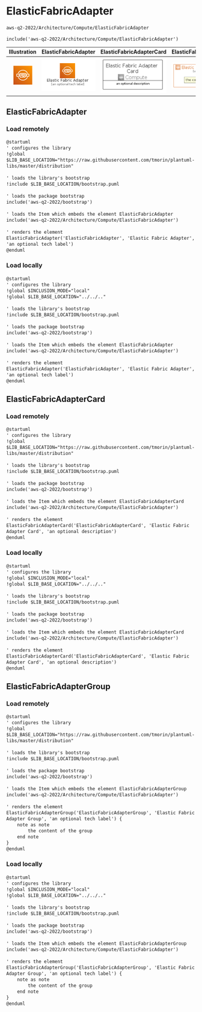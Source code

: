 # ElasticFabricAdapter


```text
aws-q2-2022/Architecture/Compute/ElasticFabricAdapter
```

```text
include('aws-q2-2022/Architecture/Compute/ElasticFabricAdapter')
```



| Illustration | ElasticFabricAdapter | ElasticFabricAdapterCard | ElasticFabricAdapterGroup |
| :---: | :---: | :---: | :---: |
| ![illustration for Illustration](../../../aws-q2-2022/Architecture/Compute/ElasticFabricAdapter.png) | ![illustration for ElasticFabricAdapter](../../../aws-q2-2022/Architecture/Compute/ElasticFabricAdapter.Local.png) | ![illustration for ElasticFabricAdapterCard](../../../aws-q2-2022/Architecture/Compute/ElasticFabricAdapterCard.Local.png) | ![illustration for ElasticFabricAdapterGroup](../../../aws-q2-2022/Architecture/Compute/ElasticFabricAdapterGroup.Local.png) |




## ElasticFabricAdapter

### Load remotely
```plantuml
@startuml
' configures the library
!global $LIB_BASE_LOCATION="https://raw.githubusercontent.com/tmorin/plantuml-libs/master/distribution"

' loads the library's bootstrap
!include $LIB_BASE_LOCATION/bootstrap.puml

' loads the package bootstrap
include('aws-q2-2022/bootstrap')

' loads the Item which embeds the element ElasticFabricAdapter
include('aws-q2-2022/Architecture/Compute/ElasticFabricAdapter')

' renders the element
ElasticFabricAdapter('ElasticFabricAdapter', 'Elastic Fabric Adapter', 'an optional tech label')
@enduml
```

### Load locally
```plantuml
@startuml
' configures the library
!global $INCLUSION_MODE="local"
!global $LIB_BASE_LOCATION="../../.."

' loads the library's bootstrap
!include $LIB_BASE_LOCATION/bootstrap.puml

' loads the package bootstrap
include('aws-q2-2022/bootstrap')

' loads the Item which embeds the element ElasticFabricAdapter
include('aws-q2-2022/Architecture/Compute/ElasticFabricAdapter')

' renders the element
ElasticFabricAdapter('ElasticFabricAdapter', 'Elastic Fabric Adapter', 'an optional tech label')
@enduml
```

## ElasticFabricAdapterCard

### Load remotely
```plantuml
@startuml
' configures the library
!global $LIB_BASE_LOCATION="https://raw.githubusercontent.com/tmorin/plantuml-libs/master/distribution"

' loads the library's bootstrap
!include $LIB_BASE_LOCATION/bootstrap.puml

' loads the package bootstrap
include('aws-q2-2022/bootstrap')

' loads the Item which embeds the element ElasticFabricAdapterCard
include('aws-q2-2022/Architecture/Compute/ElasticFabricAdapter')

' renders the element
ElasticFabricAdapterCard('ElasticFabricAdapterCard', 'Elastic Fabric Adapter Card', 'an optional description')
@enduml
```

### Load locally
```plantuml
@startuml
' configures the library
!global $INCLUSION_MODE="local"
!global $LIB_BASE_LOCATION="../../.."

' loads the library's bootstrap
!include $LIB_BASE_LOCATION/bootstrap.puml

' loads the package bootstrap
include('aws-q2-2022/bootstrap')

' loads the Item which embeds the element ElasticFabricAdapterCard
include('aws-q2-2022/Architecture/Compute/ElasticFabricAdapter')

' renders the element
ElasticFabricAdapterCard('ElasticFabricAdapterCard', 'Elastic Fabric Adapter Card', 'an optional description')
@enduml
```

## ElasticFabricAdapterGroup

### Load remotely
```plantuml
@startuml
' configures the library
!global $LIB_BASE_LOCATION="https://raw.githubusercontent.com/tmorin/plantuml-libs/master/distribution"

' loads the library's bootstrap
!include $LIB_BASE_LOCATION/bootstrap.puml

' loads the package bootstrap
include('aws-q2-2022/bootstrap')

' loads the Item which embeds the element ElasticFabricAdapterGroup
include('aws-q2-2022/Architecture/Compute/ElasticFabricAdapter')

' renders the element
ElasticFabricAdapterGroup('ElasticFabricAdapterGroup', 'Elastic Fabric Adapter Group', 'an optional tech label') {
    note as note
        the content of the group
    end note
}
@enduml
```

### Load locally
```plantuml
@startuml
' configures the library
!global $INCLUSION_MODE="local"
!global $LIB_BASE_LOCATION="../../.."

' loads the library's bootstrap
!include $LIB_BASE_LOCATION/bootstrap.puml

' loads the package bootstrap
include('aws-q2-2022/bootstrap')

' loads the Item which embeds the element ElasticFabricAdapterGroup
include('aws-q2-2022/Architecture/Compute/ElasticFabricAdapter')

' renders the element
ElasticFabricAdapterGroup('ElasticFabricAdapterGroup', 'Elastic Fabric Adapter Group', 'an optional tech label') {
    note as note
        the content of the group
    end note
}
@enduml
```

